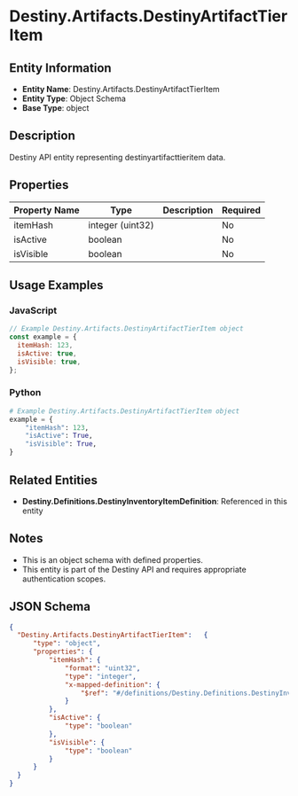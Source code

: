 # Destiny.Artifacts.DestinyArtifactTierItem

## Entity Information
- **Entity Name**: Destiny.Artifacts.DestinyArtifactTierItem
- **Entity Type**: Object Schema
- **Base Type**: object

## Description
Destiny API entity representing destinyartifacttieritem data.

## Properties

| Property Name | Type | Description | Required |
|---------------|------|-------------|----------|
| itemHash | integer (uint32) |  | No |
| isActive | boolean |  | No |
| isVisible | boolean |  | No |

## Usage Examples

### JavaScript
```javascript
// Example Destiny.Artifacts.DestinyArtifactTierItem object
const example = {
  itemHash: 123,
  isActive: true,
  isVisible: true,
};
```

### Python
```python
# Example Destiny.Artifacts.DestinyArtifactTierItem object
example = {
    "itemHash": 123,
    "isActive": True,
    "isVisible": True,
}
```

## Related Entities
- **Destiny.Definitions.DestinyInventoryItemDefinition**: Referenced in this entity

## Notes
- This is an object schema with defined properties.
- This entity is part of the Destiny API and requires appropriate authentication scopes.

## JSON Schema
```json
{
  "Destiny.Artifacts.DestinyArtifactTierItem":   {
      "type": "object",
      "properties": {
          "itemHash": {
              "format": "uint32",
              "type": "integer",
              "x-mapped-definition": {
                  "$ref": "#/definitions/Destiny.Definitions.DestinyInventoryItemDefinition"
              }
          },
          "isActive": {
              "type": "boolean"
          },
          "isVisible": {
              "type": "boolean"
          }
      }
  }
}
```
